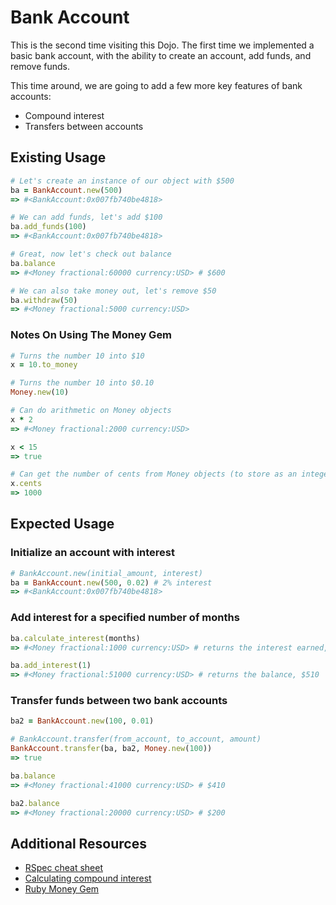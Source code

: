 # Bank Account
This is the second time visiting this Dojo. The first time we implemented a basic bank account, with the ability to create an account, add funds, and remove funds.

This time around, we are going to add a few more key features of bank accounts:

- Compound interest
- Transfers between accounts


## Existing Usage
```ruby
# Let's create an instance of our object with $500
ba = BankAccount.new(500)
=> #<BankAccount:0x007fb740be4818>

# We can add funds, let's add $100
ba.add_funds(100)
=> #<BankAccount:0x007fb740be4818>

# Great, now let's check out balance
ba.balance
=> #<Money fractional:60000 currency:USD> # $600

# We can also take money out, let's remove $50
ba.withdraw(50)
=> #<Money fractional:5000 currency:USD>
```

### Notes On Using The Money Gem
```ruby
# Turns the number 10 into $10
x = 10.to_money

# Turns the number 10 into $0.10
Money.new(10)

# Can do arithmetic on Money objects
x * 2
=> #<Money fractional:2000 currency:USD>

x < 15
=> true

# Can get the number of cents from Money objects (to store as an integer, perhaps)
x.cents
=> 1000
```

## Expected Usage

### Initialize an account with interest
```ruby
# BankAccount.new(initial_amount, interest)
ba = BankAccount.new(500, 0.02) # 2% interest
=> #<BankAccount:0x007fb740be4818>
```

### Add interest for a specified number of months
```ruby
ba.calculate_interest(months)
=> #<Money fractional:1000 currency:USD> # returns the interest earned, $10

ba.add_interest(1)
=> #<Money fractional:51000 currency:USD> # returns the balance, $510
```

### Transfer funds between two bank accounts
```ruby
ba2 = BankAccount.new(100, 0.01)

# BankAccount.transfer(from_account, to_account, amount)
BankAccount.transfer(ba, ba2, Money.new(100))
=> true

ba.balance
=> #<Money fractional:41000 currency:USD> # $410

ba2.balance
=> #<Money fractional:20000 currency:USD> # $200
```


## Additional Resources

- [RSpec cheat sheet](http://www.anchor.com.au/blog/2013/03/updated-rspec-cheatsheet/)
- [Calculating compound interest](http://en.wikipedia.org/wiki/Compound_interest#Simplified_calculation)
- [Ruby Money Gem](https://github.com/RubyMoney/money)

